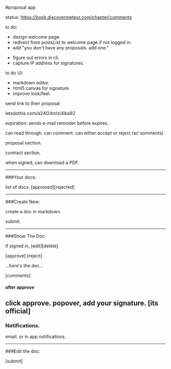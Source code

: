 #proposal app

status: https://book.discovermeteor.com/chapter/comments

to do:
+ design welcome page.
+ redirect from postsList to welcome page if not logged in.
+ add "you don't have any proposals. add one."
<!-- + individual post pages are either public or need a code. -->
<!-- + main page is only *your* contracts (rm from console).
    * can "share" documents. but they aren't published globally. so u need the link to see anyone else's but yours. -->
+ figure out errors in cli.
+ capture IP address for signatures.

to do UI:
+ markdown editor.
+ html5 canvas for signature.
+ improve look/feel.

send link to their proposal

letsdothis.com/a24l24mlzi4lka92

expiration:
sends e-mail reminder before expires.

can read through.
can comment.
can either accept or reject (w/ somments)


proposal section.

contract section.

when signed, can download a PDF. 


---
###Your docs:

list of docs. [approved][rejected]

---


###Create New:

create a doc in markdown.

submit.

---

###Show The Doc:

if signed in, [edit][delete]

[approve] [reject]

...here's the doc...

[comments]

#### after approve
click approve. popover, add your signature. [its official]
---

### Notifications.

email.
or in app notifications.

---

###Edit the doc:

[submit]